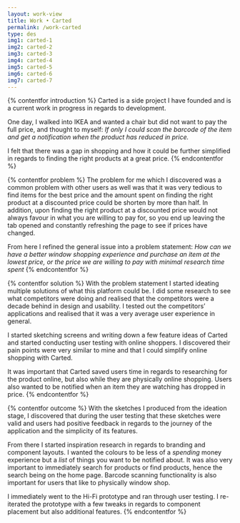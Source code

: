 ```yaml
---
layout: work-view
title: Work • Carted
permalink: /work-carted
type: des
img1: carted-1
img2: carted-2
img3: carted-3
img4: carted-4
img5: carted-5
img6: carted-6
img7: carted-7
---
```


{% contentfor introduction %}
Carted is a side project I have founded and is a current work in progress in regards to development. 

One day, I walked into IKEA and wanted a chair but did not want to pay the full price, and thought to myself: *If only I could scan the barcode of the item and get a notification when the product has reduced in price.*

I felt that there was a gap in shopping and how it could be further simplified in regards to finding the right products at a great price. 
{% endcontentfor %}


{% contentfor problem %}
The problem for me which I discovered was a common problem with other users as well was that it was very tedious to find items for the best price and the amount spent on finding the right product at a discounted price could be shorten by more than half. In addition, upon finding the right product at a discounted price would not always favour in what you are willing to pay for, so you end up leaving the tab opened and constantly refreshing the page to see if prices have changed. 

From here I refined the general issue into a problem statement: *How can we have a better window shopping experience and purchase an item at the lowest price, or the price we are willing to pay with minimal research time spent*
{% endcontentfor %}


{% contentfor solution %}
With the problem statement I started ideating multiple solutions of what this platform could be. I did some research to see what competitors were doing and realised that the competitors were a decade behind in design and usability. I tested out the competitors’ applications and realised that it was a very average user experience in general. 

I started sketching screens and writing down a few feature ideas of Carted and started conducting user testing with online shoppers. I discovered their pain points were very similar to mine and that I could simplify online shopping with Carted. 

It was important that Carted saved users time in regards to researching for the product online, but also while they are physically online shopping. Users also wanted to be notified when an item they are watching has dropped in price. 
{% endcontentfor %}


{% contentfor outcome %}
With the sketches I produced from the ideation stage, I discovered that during the user testing that these sketches were valid and users had positive feedback in regards to the journey of the application and the simplicity of its features. 

From there I started inspiration research in regards to branding and component layouts. I wanted the colours to be less of a *spending* money experience but a *list* of things you want to be notified about. It was also very important to immediately search for products or find products, hence the search being on the home page. Barcode scanning functionality is also important for users that like to physically window shop. 

I immediately went to the Hi-Fi prototype and ran through user testing. I re-iterated the prototype with a few tweaks in regards to component placement but also additional features. 
{% endcontentfor %}